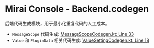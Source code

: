 # Mirai Console - Backend.codegen

后端代码生成模块，用于最小化重复代码的人工成本。

- `MessageScope` 代码生成: [MessageScopeCodegen.kt: Line 33](src/MessageScopeCodegen.kt#L33)
- `Value` 和 `PluginData` 相关代码生成: [ValueSettingCodegen.kt: Line 18](src/ValuePluginDataCodegen.kt#L18)

